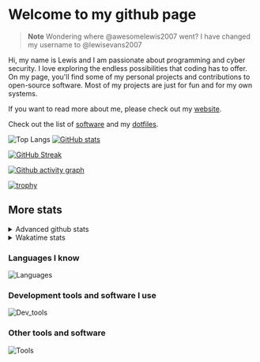 # Welcome to my github page

> **Note**
> Wondering where @awesomelewis2007 went? I have changed my username to @lewisevans2007

Hi, my name is Lewis and I am passionate about programming and cyber security. I love exploring the endless possibilities that coding has to offer. On my page, you'll find some of my personal projects and contributions to open-source software. Most of my projects are just for fun and for my own systems.

If you want to read more about me, please check out my [website](https://lewisevans2007.github.io/).

Check out the list of [software](https://github.com/lewisevans2007/lewisevans2007/blob/master/software.md) and my [dotfiles](https://github.com/lewisevans2007/dotfiles).

![Top Langs](https://github-readme-stats.vercel.app/api/top-langs/?username=lewisevans2007&hide=html,css,jupyter%20notebook&langs_count=10&layout=donut&theme=transparent&exclude_repo=GPT-code-repository,Obsidian_vault,Apple-PowerManagement,Apple-Security,CMake,qemu,swift,tcpdump,xnu)
[![GitHub stats](https://github-readme-stats.vercel.app/api?username=lewisevans2007&show_icons=true&theme=transparent)](https://github.com/anuraghazra/github-readme-stats)

[![GitHub Streak](https://streak-stats.demolab.com?user=lewisevans2007&theme=transparent)](https://git.io/streak-stats)

[![Github activity graph](https://github-readme-activity-graph.vercel.app/graph?username=lewisevans2007&theme=github-compact&area=true)](https://github.com/ashutosh00710/github-readme-activity-graph)

[![trophy](https://github-profile-trophy.vercel.app/?username=lewisevans2007&theme=darkhub)](https://github.com/ryo-ma/github-profile-trophy)

## More stats
<details close>
<summary>Advanced github stats</summary>
<br>
  
![Metrics](https://raw.githubusercontent.com/lewisevans2007/lewisevans2007/master/github-metrics.svg)
  
</details>

<details close>
<summary>Wakatime stats</summary>
<br>

<!--START_SECTION:waka-->

```txt
Lua          41 mins         ███████░░░░░░░░░░░░░░░░░░   27.46 %
Python       31 mins         █████▒░░░░░░░░░░░░░░░░░░░   20.87 %
C            23 mins         ███▓░░░░░░░░░░░░░░░░░░░░░   15.18 %
Makefile     15 mins         ██▒░░░░░░░░░░░░░░░░░░░░░░   09.93 %
JSON         13 mins         ██▒░░░░░░░░░░░░░░░░░░░░░░   08.99 %
Markdown     8 mins          █▒░░░░░░░░░░░░░░░░░░░░░░░   05.86 %
Other        5 mins          ▓░░░░░░░░░░░░░░░░░░░░░░░░   03.32 %
Assembly     5 mins          ▓░░░░░░░░░░░░░░░░░░░░░░░░   03.27 %
Text         4 mins          ▓░░░░░░░░░░░░░░░░░░░░░░░░   03.19 %
Vim Script   1 min           ▒░░░░░░░░░░░░░░░░░░░░░░░░   00.93 %
Bash         0 secs          ░░░░░░░░░░░░░░░░░░░░░░░░░   00.59 %
Docker       0 secs          ░░░░░░░░░░░░░░░░░░░░░░░░░   00.30 %
TOML         0 secs          ░░░░░░░░░░░░░░░░░░░░░░░░░   00.07 %
Git Config   0 secs          ░░░░░░░░░░░░░░░░░░░░░░░░░   00.05 %
```

<!--END_SECTION:waka-->
</details>

### Languages I know
![Languages](https://skillicons.dev/icons?i=python,cpp,cs,c,javascript,nodejs,dotnet,bash,css,html,rust)
### Development tools and software I use
![Dev_tools](https://skillicons.dev/icons?i=git,docker,github,googlecloud,vscode,visualstudio,raspberrypi,linux,powershell,replit)
### Other tools and software
![Tools](https://skillicons.dev/icons?i=blender,ps,pr,ai,xd,figma)
